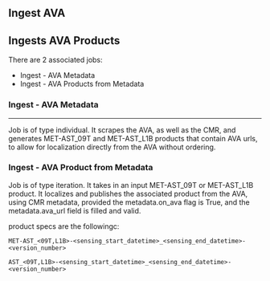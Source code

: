 ## Ingest AVA
Ingests AVA Products
----
There are 2 associated jobs:
- Ingest - AVA Metadata
- Ingest - AVA Products from Metadata

### Ingest - AVA Metadata
-----
Job is of type individual. It scrapes the AVA, as well as the CMR, and generates MET-AST_09T and MET-AST_L1B products that contain AVA urls, to allow for localization directly from the AVA without ordering.

### Ingest - AVA Product from Metadata
Job is of type iteration. It takes in an input MET-AST_09T or MET-AST_L1B product. It localizes and publishes the associated product from the AVA, using CMR metadata, provided the metadata.on_ava flag is True, and the metadata.ava_url field is filled and valid.


product specs are the followingc:

    MET-AST_<09T,L1B>-<sensing_start_datetime>_<sensing_end_datetime>-<version_number>

    AST_<09T,L1B>-<sensing_start_datetime>_<sensing_end_datetime>-<version_number>
